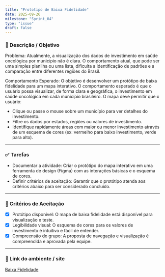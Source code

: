 ```yaml
---
title: "Prototipo de Baixa Fidelidade"
date: 2025-09-26
milestone: "Sprint_04"
type: "issue"
draft: false
---
```


### 📝 Descrição / Objetivo  
Problema: Atualmente, a visualização dos dados de investimento em saúde oncológica por município não é clara. O comportamento atual, que pode ser uma simples planilha ou uma lista, dificulta a identificação de padrões e a comparação entre diferentes regiões do Brasil.

Comportamento Esperado: O objetivo é desenvolver um protótipo de baixa fidelidade para um mapa interativo. O comportamento esperado é que o usuário possa visualizar, de forma clara e geográfica, o investimento em saúde oncológica em cada município brasileiro. O mapa deve permitir que o usuário:
- Clique ou passe o mouse sobre um município para ver detalhes do investimento.
- Filtre os dados por estados, regiões ou valores de investimento.
- Identifique rapidamente áreas com maior ou menor investimento através de um esquema de cores (ex: vermelho para baixo investimento, verde para alto).

---

### ✅ Tarefas  
- Documentar a atividade: Criar o protótipo do mapa interativo em uma ferramenta de design (Figma) com as interações básicas e o esquema de cores.
- Definir critérios de aceitação: Garantir que o protótipo atenda aos critérios abaixo para ser considerado concluído.

---

### 📌 Critérios de Aceitação  
- [x] Protótipo disponível: O mapa de baixa fidelidade está disponível para visualização e teste.
- [x] Legibilidade visual: O esquema de cores para os valores de investimento é intuitivo e fácil de entender.
- [x] Compreensão do grupo: A proposta de navegação e visualização é compreendida e aprovada pela equipe.

---

### 🔗 Link do ambiente / site  
[Baixa Fidelidade](https://www.figma.com/design/td5oKsmfHCtT9CSPFzKU13/baixa-fidelidada?node-id=0-1&t=1Mg5JFLbRJc8sjwU-0)


